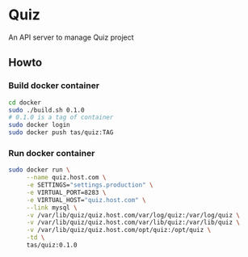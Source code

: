 # Quiz

An API server to manage Quiz project

## Howto

### Build docker container

```sh
cd docker
sudo ./build.sh 0.1.0
# 0.1.0 is a tag of container
sudo docker login
sudo docker push tas/quiz:TAG
```

### Run docker container
```sh
sudo docker run \
     --name quiz.host.com \
     -e SETTINGS="settings.production" \
     -e VIRTUAL_PORT=8283 \
     -e VIRTUAL_HOST="quiz.host.com" \
     --link mysql \
     -v /var/lib/quiz/quiz.host.com/var/log/quiz:/var/log/quiz \
     -v /var/lib/quiz/quiz.host.com/var/lib/quiz:/var/lib/quiz \
     -v /var/lib/quiz/quiz.host.com/opt/quiz:/opt/quiz \
     -td \
     tas/quiz:0.1.0
```

